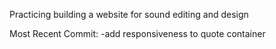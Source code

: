 Practicing building a website for sound editing and design

Most Recent Commit:
-add responsiveness to quote container